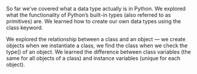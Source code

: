 So far we’ve covered what a data type actually is in Python. We explored what the functionality of Python’s built-in types (also referred to as primitives) are. We learned how to create our own data types using the class keyword.

We explored the relationship between a class and an object — we create objects when we instantiate a class, we find the class when we check the type() of an object. We learned the difference between class variables (the same for all objects of a class) and instance variables (unique for each object).
